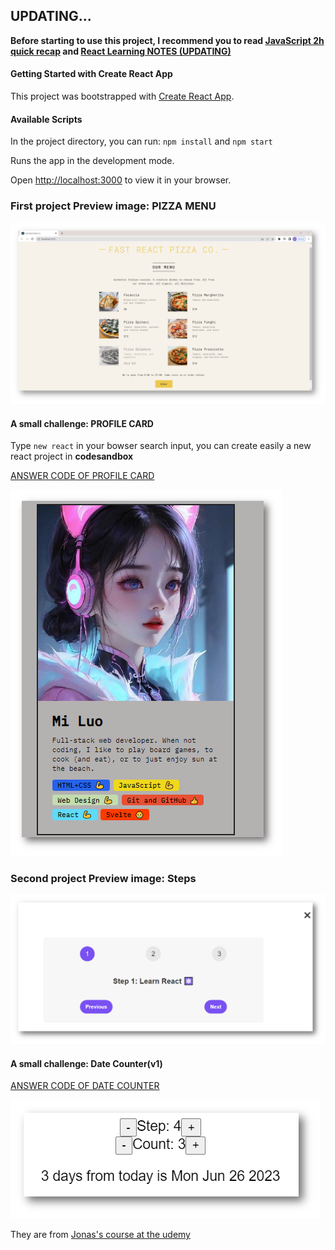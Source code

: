 ## UPDATING...

**Before starting to use this project, I recommend you to read [JavaScript 2h quick recap](https://github.com/luomi16/My-Blog/blob/main/JS/Essential-JavaScript-Fundamentals.md) and [React Learning NOTES (UPDATING)](https://github.com/luomi16/My-Blog/blob/main/JS/React.md)**

#### Getting Started with Create React App

This project was bootstrapped with [Create React App](https://github.com/facebook/create-react-app).

#### Available Scripts

In the project directory, you can run: `npm install` and `npm start`

Runs the app in the development mode.

Open [http://localhost:3000](http://localhost:3000) to view it in your browser.

### First project Preview image: PIZZA MENU

<img src="images/pizza-menu.png">

#### A small challenge: PROFILE CARD

Type `new react` in your bowser search input, you can create easily a new react project in **codesandbox**

[ANSWER CODE OF PROFILE CARD](https://codesandbox.io/s/react-challenge-profile-j2sszk?file=/src/index.js)

<img src="images/profile-card.png">

### Second project Preview image: Steps

<img src="images/Steps.png">

#### A small challenge: Date Counter(v1)

[ANSWER CODE OF DATE COUNTER](https://codesandbox.io/s/date-counter-rtyvjs?file=/src/App.js)

<img src="images/Date-Counter.png">

They are from [Jonas's course at the udemy](https://www.udemy.com/course/the-ultimate-react-course/learn/lecture)
